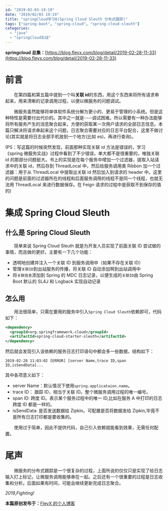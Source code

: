 ```yaml
---
id: "2019-02-03-19-19"
date: "2019/02/03 19:19"
title: "springCloud学习6(Spring Cloud Sleuth 分布式跟踪)"
tags: ["spring-boot", "spring-cloud", "spring-cloud-sleuth"]
categories:
  - "java"
  - "springCloud实战"
---
```


**springcloud 总集：**[https://blog.fleyx.com/blog/detail/2019-02-28-11-33](https://blog.fleyx.com/blog/detail/2019-02-28-11-33)

# 前言

&emsp;&emsp;在第四篇和第五篇中提到一个叫**关联 id**的东西，用这个东西来将所有请求串起来，用来清晰的记录调用过程，以便以微服务的问题调试。

&emsp;&emsp;微服务虽然能够将单体软件系统分解为更小的、更易于管理的小系统。但是这种特性是需要付出代价的。其中之一就是----调试困难。所以需要有一种办法能够将所有服务产生的消息聚合起来，方便的获取某一次用户请求的全部日志信息。本篇只解决将请求串起来这个问题，日志聚合需要对应的日志平台配合，这里不做讨论(其实就是将日志全部手机放到一个地方(比如 es)，再进行查询)。

<!-- more -->

(PS：写这篇的时候突然发现，前面那种实现关联 id 方法是错误的，学习《spring 微服务实战》过程中看到了不少错误，单大都不是很重要的，唯独关联 id 的那部分问题挺大。书上的实现是在每个服务中增加一个过滤器，提取入站请求中的关联 id，然后存到 ThreadLocal 中，然后给服务调用类 Ribbon 加一个过滤器：用于从 ThreadLocal 中提取出关联 id 然后加入到请求的 header 中。这里的问题是前面的过滤器所在的线程和后面服务调用的线程不是同一个线程，也就无法用 ThreadLocal 来进行数据保存。在 Feign 请求的过程中是获取不到保存的值的)

# 集成 Spring Cloud Sleuth

## 什么是 Spring Cloud Sleuth

&emsp;&emsp;简单来说 Spring Cloud Sleuth 就是为开发人员实现了前面关联 ID 尝试做的事情，而且做的更好。主要有一下几个功能：

- 透明地创建并注入一个关联 ID 到服务调用中（如果不存在关联 ID）
- 管理`关联ID`到出站服务的传播，将关联 iD 自动添加啊到出站调用中
- 将`关联信息`添加到 Spring 的 MDC 日志记录，以便生成的`关联ID`由 Spring Boot 默认的 SL4J 和 Logback 实现自动记录

## 怎么用

&emsp;&emsp;用法很简单，只需在要用的服务中引入`Spring Cloud Sleuth`依赖即可，代码如下：

```xml
<dependency>
  <groupId>org.springframework.cloud</groupId>
  <artifactId>spring-cloud-starter-sleuth</artifactId>
</dependency>
```

然后就会发现引入该依赖的服务日志打印语句中都会多一些数据，结构如下：

```
2019-02-28 11:03:02 [ERROR] [server Name,trace ID,span ID,isSendData]...
```

其中各项意义如下：

- server Name：默认情况下使用`spring.applicataion.name`。
- trace ID： 跟踪 ID，相当于关联 ID。整个微服务调用过程的唯一编号。
- span ID: 跨度 ID。表示某个服务过程中的唯一 ID,比如在服务 A 中打印的日志跨度 ID 都是一样的。
- isSendData: 是否发送数据给 Zipkin。可配置是否将数据发给 Zipkin,毕竟不是所有日志打印都是要收集的。

&emsp;&emsp;使用过于简单，因此不提供代码，自己引入依赖就能看到效果，无需任何配置。

# 尾声

&emsp;&emsp;微服务的分布式跟踪是一个很复杂的过程，上面所说的仅仅只是实现了给日志输入打上标记，让微服务调用能够串在一起。之后还有一个很重要的过程是日志收集和分析。后面如果有时间，可能会继续更新完成日志聚合。

_2019,Fighting!_

**本篇原创发布于：**[FleyX 的个人博客](https://blog.fleyx.com/blog/detail/2019-02-03-19-19)
